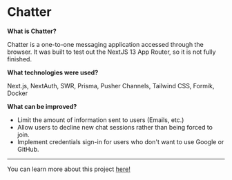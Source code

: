 # Chatter

**What is Chatter?**

Chatter is a one-to-one messaging application accessed through the browser. It was built to test out the NextJS 13 App Router, so it is not fully finished.

**What technologies were used?**

Next.js, NextAuth, SWR, Prisma, Pusher Channels, Tailwind CSS, Formik, Docker

**What can be improved?**
+ Limit the amount of information sent to users (Emails, etc.)
+ Allow users to decline new chat sessions rather than being forced to join.
+ Implement credentials sign-in for users who don't want to use Google or GitHub.

___
You can learn more about this project [here!](https://www.jamesmulvaney.co.uk/projects/chatter)
